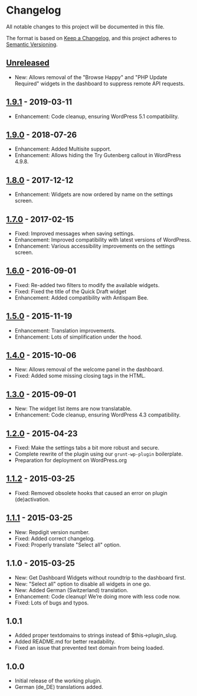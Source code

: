 # Changelog
All notable changes to this project will be documented in this file.

The format is based on [Keep a Changelog](https://keepachangelog.com/en/1.0.0/),
and this project adheres to [Semantic Versioning](https://semver.org/spec/v2.0.0.html).

## [Unreleased]

* New: Allows removal of the "Browse Happy" and "PHP Update Required" widgets in the dashboard to suppress remote API requests.

## [1.9.1] - 2019-03-11

* Enhancement: Code cleanup, ensuring WordPress 5.1 compatibility.

## [1.9.0] - 2018-07-26

* Enhancement: Added Multisite support.
* Enhancement: Allows hiding the Try Gutenberg callout in WordPress 4.9.8.

## [1.8.0] - 2017-12-12

* Enhancement: Widgets are now ordered by name on the settings screen.

## [1.7.0] - 2017-02-15

- Fixed: Improved messages when saving settings.
- Enhancement: Improved compatibility with latest versions of WordPress.
- Enhancement: Various accessibility improvements on the settings screen.

## [1.6.0] - 2016-09-01

- Fixed: Re-added two filters to modify the available widgets.
- Fixed: Fixed the title of the Quick Draft widget
- Enhancement: Added compatibility with Antispam Bee.

## [1.5.0] - 2015-11-19

- Enhancement: Translation improvements.
- Enhancement: Lots of simplification under the hood.

## [1.4.0] - 2015-10-06

- New: Allows removal of the welcome panel in the dashboard.
- Fixed: Added some missing closing tags in the HTML.

## [1.3.0] - 2015-09-01

* New: The widget list items are now translatable.
* Enhancement: Code cleanup, ensuring WordPress 4.3 compatibility.

## [1.2.0] - 2015-04-23

* Fixed: Make the settings tabs a bit more robust and secure.
* Complete rewrite of the plugin using our `grunt-wp-plugin` boilerplate.
* Preparation for deployment on WordPress.org

## [1.1.2] - 2015-03-25
* Fixed: Removed obsolete hooks that caused an error on plugin (de)activation.

## [1.1.1] - 2015-03-25
* New: Repdigit version number.
* Fixed: Added correct changelog.
* Fixed: Properly translate "Select all" option.

## 1.1.0 - 2015-03-25
* New: Get Dashboard Widgets without roundtrip to the dashboard first.
* New: "Select all" option to disable all widgets in one go.
* New: Added German (Switzerland) translation.
* Enhancement: Code cleanup! We’re doing more with less code now.
* Fixed: Lots of bugs and typos.

## 1.0.1
* Added proper textdomains to strings instead of $this->plugin_slug.
* Added README.md for better readability.
* Fixed an issue that prevented text domain from being loaded.

## 1.0.0
* Initial release of the working plugin.
* German (de_DE) translations added.

[Unreleased]: https://github.com/wearerequired/WP-Widget-Disable/compare/1.9.1...master
[1.9.1]: https://github.com/wearerequired/WP-Widget-Disable/compare/1.9.0...1.9.1
[1.9.0]: https://github.com/wearerequired/WP-Widget-Disable/compare/1.8.0...1.9.0
[1.8.0]: https://github.com/wearerequired/WP-Widget-Disable/compare/1.7.0...1.8.0
[1.7.0]: https://github.com/wearerequired/WP-Widget-Disable/compare/1.6.0...1.7.0
[1.6.0]: https://github.com/wearerequired/WP-Widget-Disable/compare/1.5.0...1.6.0
[1.5.0]: https://github.com/wearerequired/WP-Widget-Disable/compare/1.4.0...1.5.0
[1.4.0]: https://github.com/wearerequired/WP-Widget-Disable/compare/1.3.0...1.4.0
[1.3.0]: https://github.com/wearerequired/WP-Widget-Disable/compare/1.2.0...1.3.0
[1.2.0]: https://github.com/wearerequired/WP-Widget-Disable/compare/1.1.2...1.2.0
[1.1.2]: https://github.com/wearerequired/WP-Widget-Disable/compare/1.1.1...1.1.2
[1.1.1]: https://github.com/wearerequired/WP-Widget-Disable/compare/1.1.0...1.1.1
